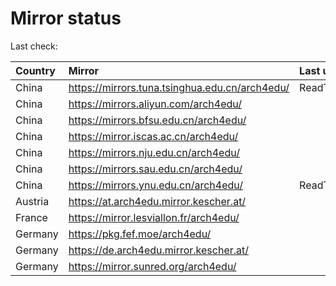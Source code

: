 <script src="./time.js"></script>
# Mirror status
Last check: <script type="text/javascript">localize(1693246908.5292442);</script>

|Country|Mirror|Last update|
|:------|:-----|:----------|
|China|https://mirrors.tuna.tsinghua.edu.cn/arch4edu/|ReadTimeout|
|China|https://mirrors.aliyun.com/arch4edu/|<script type="text/javascript">localize(1693160815);</script>|
|China|https://mirrors.bfsu.edu.cn/arch4edu/|<script type="text/javascript">localize(1693204182);</script>|
|China|https://mirror.iscas.ac.cn/arch4edu/|<script type="text/javascript">localize(1693204182);</script>|
|China|https://mirrors.nju.edu.cn/arch4edu/|<script type="text/javascript">localize(1693160815);</script>|
|China|https://mirrors.sau.edu.cn/arch4edu/|<script type="text/javascript">localize(1693204182);</script>|
|China|https://mirrors.ynu.edu.cn/arch4edu/|ReadTimeout|
|Austria|https://at.arch4edu.mirror.kescher.at/|<script type="text/javascript">localize(1693204182);</script>|
|France|https://mirror.lesviallon.fr/arch4edu/|<script type="text/javascript">localize(1693204182);</script>|
|Germany|https://pkg.fef.moe/arch4edu/|<script type="text/javascript">localize(1693204182);</script>|
|Germany|https://de.arch4edu.mirror.kescher.at/|<script type="text/javascript">localize(1693204182);</script>|
|Germany|https://mirror.sunred.org/arch4edu/|<script type="text/javascript">localize(1693204182);</script>|

<script src="./tablefilter/tablefilter.js"></script>
<script src="./table.js"></script>